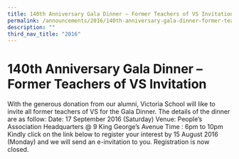 ```yaml
---
title: 140th Anniversary Gala Dinner – Former Teachers of VS Invitation
permalink: /announcements/2016/140th-anniversary-gala-dinner-former-teachers-of-vs-invitation/
description: ""
third_nav_title: "2016"
---
```

# **140th Anniversary Gala Dinner – Former Teachers of VS Invitation**

With the generous donation from our alumni, Victoria School will like to invite all former teachers of VS for the Gala Dinner. The details of the dinner are as follow: Date: 17 September 2016 (Saturday) Venue: People’s Association Headquarters @ 9 King George’s Avenue Time : 6pm to 10pm Kindly click on the link below to register your interest by 15 August 2016 (Monday) and we will send an e-invitation to you. Registration is now closed.